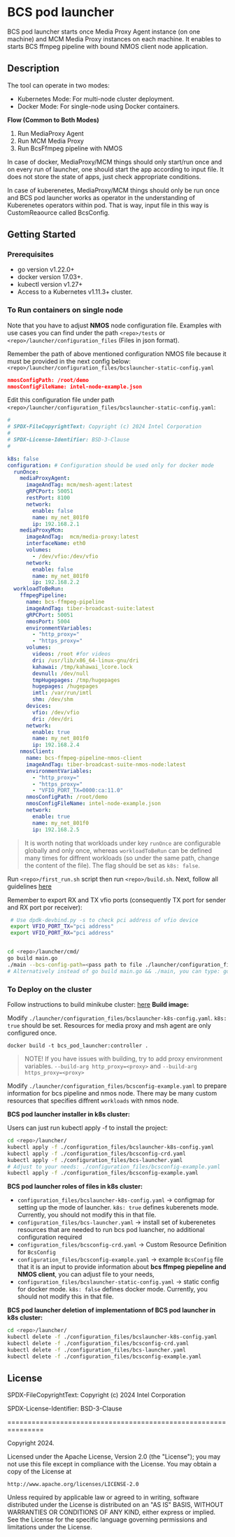 # BCS pod launcher

BCS pod launcher starts once Media Proxy Agent instance (on one machine) and MCM Media Proxy instances on each machine. It enables to starts BCS ffmpeg pipeline with bound NMOS client node application.

## Description

The tool can operate in two modes:

- Kubernetes Mode: For multi-node cluster deployment.
- Docker Mode: For single-node using Docker containers.

**Flow (Common to Both Modes)**

1. Run MediaProxy Agent
2. Run MCM Media Proxy
3. Run BcsFfmpeg pipeline with NMOS

In case of docker, MediaProxy/MCM things should only start/run once and on every run of launcher, one should start the app according to input file. It does not store the state of apps, just check appropriate conditions.

In case of kuberenetes, MediaProxy/MCM things should only be run once and BCS pod launcher works as operator in the understanding of Kuberenetes operators within pod. That is way, input file in this way is CustomReaource called BcsConfig.

## Getting Started

### Prerequisites

- go version v1.22.0+
- docker version 17.03+.
- kubectl version v1.27+
- Access to a Kubernetes v1.11.3+ cluster.

### To Run containers on single node

Note that you have to adjust **NMOS** node configuration file. Examples with use cases you can find under the path `<repo>/tests` or `<repo>/launcher/configuration_files` (Files in json format).

Remember the path of above mentioned configuration NMOS file because it must be provided in the next config below: `<repo>/launcher/configuration_files/bcslauncher-static-config.yaml`

```json
nmosConfigPath: /root/demo
nmosConfigFileName: intel-node-example.json
```

Edit this configuration file under path `<repo>/launcher/configuration_files/bcslauncher-static-config.yaml`:

```yaml
# 
# SPDX-FileCopyrightText: Copyright (c) 2024 Intel Corporation
# 
# SPDX-License-Identifier: BSD-3-Clause
# 

k8s: false
configuration: # Configuration should be used only for docker mode
  runOnce:
    mediaProxyAgent:
      imageAndTag: mcm/mesh-agent:latest
      gRPCPort: 50051
      restPort: 8100
      network: 
        enable: false
        name: my_net_801f0
        ip: 192.168.2.1
    mediaProxyMcm:
      imageAndTag:  mcm/media-proxy:latest
      interfaceName: eth0
      volumes:
        - /dev/vfio:/dev/vfio
      network: 
        enable: false
        name: my_net_801f0
        ip: 192.168.2.2
  workloadToBeRun:
    ffmpegPipeline:
      name: bcs-ffmpeg-pipeline
      imageAndTag: tiber-broadcast-suite:latest
      gRPCPort: 50051
      nmosPort: 5004
      environmentVariables:
        - "http_proxy="
        - "https_proxy=" 
      volumes:
        videos: /root #for videos
        dri: /usr/lib/x86_64-linux-gnu/dri
        kahawai: /tmp/kahawai_lcore.lock
        devnull: /dev/null
        tmpHugepages: /tmp/hugepages
        hugepages: /hugepages
        imtl: /var/run/imtl
        shm: /dev/shm
      devices:
        vfio: /dev/vfio
        dri: /dev/dri
      network: 
        enable: true
        name: my_net_801f0
        ip: 192.168.2.4
    nmosClient:
      name: bcs-ffmpeg-pipeline-nmos-client
      imageAndTag: tiber-broadcast-suite-nmos-node:latest
      environmentVariables:
        - "http_proxy="
        - "https_proxy=" 
        - "VFIO_PORT_TX=0000:ca:11.0"
      nmosConfigPath: /root/demo
      nmosConfigFileName: intel-node-example.json
      network: 
        enable: true
        name: my_net_801f0
        ip: 192.168.2.5
```

> It is worth noting that workloads under key `runOnce` are configurable globally and only once, whereas `workloadToBeRun` can be defined many times for diffrent workloads (so under the same path, change the content of the file). The flag should be set as `k8s: false`.

Run `<repo>/first_run.sh` script then run `<repo>/build.sh`.
Next, follow all guidelines [here](https://github.com/OpenVisualCloud/Media-Communications-Mesh/blob/main/media-proxy/README.md)

Remember to export RX and TX vfio ports (consequently TX port for sender and RX port por receiver):

``` bash
 # Use dpdk-devbind.py -s to check pci address of vfio device
 export VFIO_PORT_TX="pci address"
 export VFIO_PORT_RX="pci address"
```

```bash

cd <repo>/launcher/cmd/
go build main.go
./main --bcs-config-path=<pass path to file ./launcher/configuration_files/bcslauncher-k8s-config.yaml>
# Alternatively instead of go build main.go && ./main, you can type: go run main.go --bcs-config-path=<pass path to file ./launcher/configuration_files/bcslauncher-k8s-config.yaml>
```

### To Deploy on the cluster

Follow instructions to build minikube cluster: [here](https://github.com/OpenVisualCloud/Media-Communications-Mesh/blob/main/media-proxy/README.md)
**Build image:**

Modify `./launcher/configuration_files/bcslauncher-k8s-config.yaml`. `k8s: true` should be set. Resources for media proxy and msh agent are only configured once.

`docker build -t bcs_pod_launcher:controller .`

> NOTE! If you have issues with building, try to add proxy environment variables. `--build-arg http_proxy=<proxy>` and `--build-arg https_proxy=<proxy>`

Modify `./launcher/configuration_files/bcsconfig-example.yaml` to prepare information for bcs pipeline and nmos node. There may be many custom resources that specifies diffrent `workloads` with nmos node.

**BCS pod launcher installer in k8s cluster:**  

Users can just run kubectl apply -f <file> to install the project:

```bash
cd <repo>/launcher/
kubectl apply -f ./configuration_files/bcslauncher-k8s-config.yaml
kubectl apply -f ./configuration_files/bcsconfig-crd.yaml
kubectl apply -f ./configuration_files/bcs-launcher.yaml
# Adjust to your needs: ./configuration_files/bcsconfig-example.yaml
kubectl apply -f ./configuration_files/bcsconfig-example.yaml
```

**BCS pod launcher roles of files in k8s cluster:**  

- `configuration_files/bcslauncher-k8s-config.yaml` -> configmap for setting up the mode of launcher. `k8s: true` defines kuberenets mode. Currently, you should not modify this in that file.
- `configuration_files/bcs-launcher.yaml` -> install set of kuberenetes resources that are needed to run bcs pod luancher, no additional configuration required
- `configuration_files/bcsconfig-crd.yaml` -> Custom Resource Definition for `BcsConfig`  
- `configuration_files/bcsconfig-example.yaml` -> example `BcsConfig` file that it is an input to provide information about **bcs ffmpeg piepeline and NMOS client**, you can adjust file to your needs,
- `configuration_files/bcslauncher-static-config.yaml` -> static config for docker mode. `k8s: false` defines docker mode. Currently, you should not modify this in that file.

**BCS pod launcher deletion of implementationn of BCS pod launcher in k8s cluster:**  

```bash
cd <repo>/launcher/
kubectl delete -f ./configuration_files/bcslauncher-k8s-config.yaml
kubectl delete -f ./configuration_files/bcsconfig-crd.yaml
kubectl delete -f ./configuration_files/bcs-launcher.yaml
kubectl delete -f ./configuration_files/bcsconfig-example.yaml
```

## License

SPDX-FileCopyrightText: Copyright (c) 2024 Intel Corporation

SPDX-License-Identifier: BSD-3-Clause

===============================================================

Copyright 2024.

Licensed under the Apache License, Version 2.0 (the "License");
you may not use this file except in compliance with the License.
You may obtain a copy of the License at

    http://www.apache.org/licenses/LICENSE-2.0

Unless required by applicable law or agreed to in writing, software
distributed under the License is distributed on an "AS IS" BASIS,
WITHOUT WARRANTIES OR CONDITIONS OF ANY KIND, either express or implied.
See the License for the specific language governing permissions and
limitations under the License.
